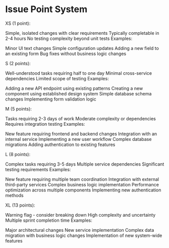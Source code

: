 # Issue Point System

XS (1 point):

Simple, isolated changes with clear requirements
Typically completable in 2-4 hours
No testing complexity beyond unit tests
Examples:

Minor UI text changes
Simple configuration updates
Adding a new field to an existing form
Bug fixes without business logic changes

S (2 points):

Well-understood tasks requiring half to one day
Minimal cross-service dependencies
Limited scope of testing
Examples:

Adding a new API endpoint using existing patterns
Creating a new component using established design system
Simple database schema changes
Implementing form validation logic

M (5 points):

Tasks requiring 2-3 days of work
Moderate complexity or dependencies
Requires integration testing
Examples:

New feature requiring frontend and backend changes
Integration with an internal service
Implementing a new user workflow
Complex database migrations
Adding authentication to existing features

L (8 points):

Complex tasks requiring 3-5 days
Multiple service dependencies
Significant testing requirements
Examples:

New feature requiring multiple team coordination
Integration with external third-party services
Complex business logic implementation
Performance optimization across multiple components
Implementing new authentication methods

XL (13 points):

Warning flag - consider breaking down
High complexity and uncertainty
Multiple sprint completion time
Examples:

Major architectural changes
New service implementation
Complex data migration with business logic changes
Implementation of new system-wide features